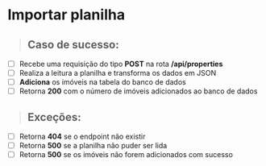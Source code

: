 # Importar planilha

> ## Caso de sucesso:

- [ ] Recebe uma requisição do tipo **POST** na rota **/api/properties**
- [ ] Realiza a leitura a planilha e transforma os dados em JSON
- [ ] **Adiciona** os imóveis na tabela do banco de dados
- [ ] Retorna **200** com o número de imóveis adicionados ao banco de dados

> ## Exceções: 

- [ ] Retorna **404** se o endpoint não existir
- [ ] Retorna **500** se a planilha não puder ser lida
- [ ] Retorna **500** se os imóveis não forem adicionados com sucesso